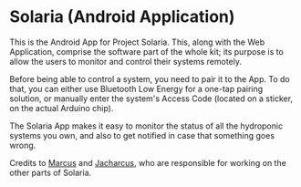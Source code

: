 # Solaria (Android Application)
This is the Android App for Project Solaria. This, along with the Web Application, comprise the software part of the whole kit; its purpose is to allow the users to monitor and control their systems remotely.

Before being able to control a system, you need to pair it to the App. To do that, you can either use Bluetooth Low Energy for a one-tap pairing solution, or manually enter the system's Access Code (located on a sticker, on the actual Arduino chip).

The Solaria App makes it easy to monitor the status of all the hydroponic systems you own, and also to get notified in case that something goes wrong.

Credits to [Marcus](https://github.com/MarcusGitAccount) and [Jacharcus](https://github.com/Jacharcus), who are responsible for working on the other parts of Solaria.
